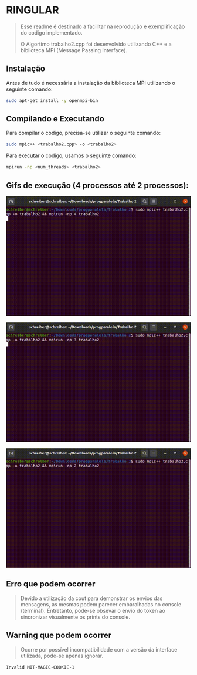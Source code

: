 # RINGULAR

> Esse readme é destinado a facilitar na reprodução e exemplificação do codigo implementado.
>
> O Algortimo trabalho2.cpp foi desenvolvido utilizando C++ e a biblioteca MPI (Message Passing Interface).

## Instalação

Antes de tudo é necessária a instalação da biblioteca MPI utilizando o seguinte comando:

``` bash
sudo apt-get install -y openmpi-bin
```

## Compilando e Executando

Para compilar o codigo, precisa-se utilizar o seguinte comando:

``` bash
sudo mpic++ <trabalho2.cpp> -o <trabalho2>
```

Para executar o codigo, usamos o seguinte comando:

``` bash
mpirun -np <num_threads> <trabalho2>
```

## Gifs de execução (4 processos até 2 processos):

![alt](4processos.gif)

![alt](3processos.gif)

![alt](2processos.gif)

## Erro que podem ocorrer

>Devido a utilização da cout para demonstrar os envios das mensagens, as mesmas podem parecer embaralhadas no console (terminal). Entretanto, pode-se obsevar o envio do token ao sincronizar visualmente os prints do console.

## Warning que podem ocorrer

>Ocorre por possível incompatibilidade com a versão da interface utilizada, pode-se apenas ignorar.

``` bash
Invalid MIT-MAGIC-COOKIE-1
```

